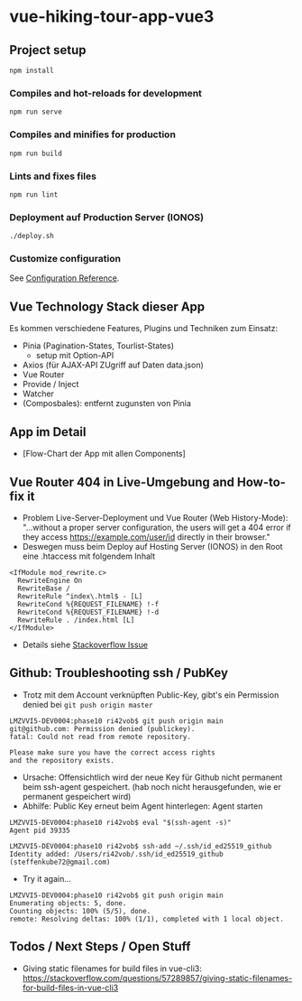 # vue-hiking-tour-app-vue3

## Project setup
```
npm install
```

### Compiles and hot-reloads for development
```
npm run serve
```

### Compiles and minifies for production
```
npm run build
```

### Lints and fixes files
```
npm run lint
```

### Deployment auf Production Server (IONOS)
```
./deploy.sh
```

### Customize configuration
See [Configuration Reference](https://cli.vuejs.org/config/).

## Vue Technology Stack dieser App

Es kommen verschiedene Features, Plugins und Techniken zum Einsatz:
* Pinia (Pagination-States, Tourlist-States)
  * setup mit Option-API
* Axios (für AJAX-API ZUgriff auf Daten data.json)
* Vue Router
* Provide / Inject
* Watcher
* (Composbales): entfernt zugunsten von Pinia

## App im Detail

* [Flow-Chart der App mit allen Components]



## Vue Router 404 in Live-Umgebung and How-to-fix it

* Problem Live-Server-Deployment und Vue Router (Web History-Mode): "...without a proper server configuration, the users will get a 404 error if they access https://example.com/user/id directly in their browser."
* Deswegen muss beim Deploy auf Hosting Server (IONOS) in den Root eine .htaccess
mit folgendem Inhalt
```shell
<IfModule mod_rewrite.c>
  RewriteEngine On
  RewriteBase /
  RewriteRule ^index\.html$ - [L]
  RewriteCond %{REQUEST_FILENAME} !-f
  RewriteCond %{REQUEST_FILENAME} !-d
  RewriteRule . /index.html [L]
</IfModule>
```
* Details siehe [Stackoverflow Issue](https://stackoverflow.com/questions/48752650/deploying-vue-js-app-and-getting-404-error-in-routes)



## Github: Troubleshooting ssh / PubKey

* Trotz mit dem Account verknüpften Public-Key, gibt's ein Permission denied bei `git push origin master`

````shell
LMZVVI5-DEV0004:phase10 ri42vob$ git push origin main
git@github.com: Permission denied (publickey).
fatal: Could not read from remote repository.

Please make sure you have the correct access rights
and the repository exists.
```` 
* Ursache: Offensichtlich wird der neue Key für Github nicht permanent beim ssh-agent gespeichert.
(hab noch nicht herausgefunden, wie er permanent gespeichert wird)
* Abhilfe: Public Key erneut beim Agent hinterlegen: Agent starten
````shell
LMZVVI5-DEV0004:phase10 ri42vob$ eval "$(ssh-agent -s)"
Agent pid 39335

LMZVVI5-DEV0004:phase10 ri42vob$ ssh-add ~/.ssh/id_ed25519_github
Identity added: /Users/ri42vob/.ssh/id_ed25519_github (steffenkube72@gmail.com)
````
* Try it again...
````
LMZVVI5-DEV0004:phase10 ri42vob$ git push origin main
Enumerating objects: 5, done.
Counting objects: 100% (5/5), done.
remote: Resolving deltas: 100% (1/1), completed with 1 local object.
````
## Todos / Next Steps / Open Stuff

* Giving static filenames for build files in vue-cli3: https://stackoverflow.com/questions/57289857/giving-static-filenames-for-build-files-in-vue-cli3


